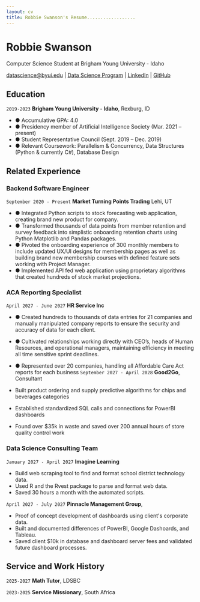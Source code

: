 ```yaml
---
layout: cv
title: Robbie Swanson's Resume..................
---
```

# Robbie Swanson
Computer Science Student at Brigham Young University - Idaho

<div id="webaddress">
<a href="datascience@byui.edu">datascience@byui.edu</a>
| <a href="https://byuidatascience.github.io/development.html">Data Science Program</a>
| <a href="https://www.linkedin.com/groups/13537407/">LinkedIn</a>
| <a href="https://github.com/byuids-resumes">GitHub</a>
</div>

<!-- https://www.monique.tech/the-art-of-markdown -->

## Education

`2019-2023`
__Brigham Young University - Idaho__, Rexburg, ID
- ● Accumulative GPA: 4.0
- ● Presidency member of Artificial Intelligence Society (Mar. 2021 – present)
- ● Student Representative Council (Sept. 2019 – Dec. 2019)
- ● Relevant Coursework: Parallelism & Concurrency, Data Structures (Python & currently C#), Database Design
## Related Experience
### Backend Software Engineer
`September 2020 - Present`
__Market Turning Points Trading__ Lehi, UT
- ● Integrated Python scripts to stock forecasting web application, creating brand new product for company.
- ● Transformed thousands of data points from member retention and survey feedback into simplistic onboarding 
retention charts using Python Matplotlib and Pandas packages.
- ● Pivoted the onboarding experience of 300 monthly members to include updated UX/UI designs for membership 
pages as well as building brand new membership courses with defined feature sets working with Project Manager.
- ● Implemented API fed web application using proprietary algorithms that created hundreds of stock market 
projections.

### ACA Reporting Specialist

`April 2027 - June 2027`
__HR Service Inc__

- ● Created hundreds to thousands of data entries for 21 companies and manually manipulated company reports to 
ensure the security and accuracy of data for each client.
- ● Cultivated relationships working directly with CEO’s, heads of Human Resources, and operational managers, 
maintaining efficiency in meeting all time sensitive sprint deadlines.
- ● Represented over 20 companies, handling all Affordable Care Act reports for each business
`September 2027 - April 2028`
__Good2Go__, Consultant

- Built product ordering and supply predictive algorithms for chips and beverages categories
- Established standardized SQL calls and connections for PowerBI dashboards
- Found over $35k in waste and saved over 200 annual hours of store quality control work 

### Data Science Consulting Team

`January 2027 - April 2027`
__Imagine Learning__

- Build web scraping tool to find and format school district technology data.
- Used R and the Rvest package to parse and format web data.
- Saved 30 hours a month with the automated scripts.

`April 2027 - July 2027`
__Pinnacle Management Group__, 

- Proof of concept development of dashboards using client's corporate data.
- Built and documented differences of PowerBI, Google Dashoards, and Tableau.
- Saved client $10k in database and dashboard server fees and validated future dashboard processes.


## Service and Work History

`2025-2027`
__Math Tutor__, LDSBC


`2023-2025`
__Service Missionary__, South Africa



<!-- ### Footer

Last updated: May 2013 -->


